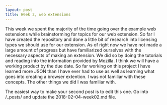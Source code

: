 ```yaml
---
layout: post
title: Week 2, web extensions
---
```



This week we spent the majority of the time going over the example web extensions while brainstorming for topics for our web extension. So far I have created the repository and done a little bit of research into licensing types we should use for our extension. As of right now we have not made a large amount of progress but have familiarized ourselves with the necessary aspects of making an extension. We did so by doing the tutorials and reading into the information provided by Mozilla. I think we will have a working product by the due date. So far working on this project I have learned more JSON than I have ever had to use as well as learning what goes into creating a browser extention. I was not familiar with these concepts. The other things we did I was familiar with.


The easiest way to make your second post is to edit this one. 
Go into /_posts/ and update the 2018-02-04-week02.md file. 
